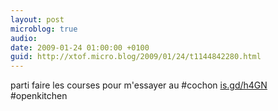 ```yaml
---
layout: post
microblog: true
audio: 
date: 2009-01-24 01:00:00 +0100
guid: http://xtof.micro.blog/2009/01/24/t1144842280.html
---
```

parti faire les courses pour m'essayer au #cochon [is.gd/h4GN](http://is.gd/h4GN) #openkitchen
